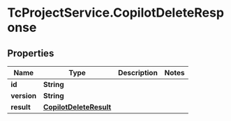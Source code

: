# TcProjectService.CopilotDeleteResponse

## Properties
Name | Type | Description | Notes
------------ | ------------- | ------------- | -------------
**id** | **String** |  | 
**version** | **String** |  | 
**result** | [**CopilotDeleteResult**](CopilotDeleteResult.md) |  | 


